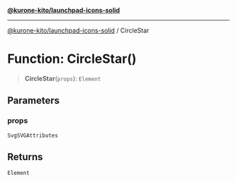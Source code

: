 [**@kurone-kito/launchpad-icons-solid**](../README.md)

***

[@kurone-kito/launchpad-icons-solid](../globals.md) / CircleStar

# Function: CircleStar()

> **CircleStar**(`props`): `Element`

## Parameters

### props

`SvgSVGAttributes`

## Returns

`Element`
